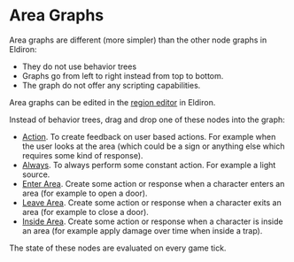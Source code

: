 # Area Graphs

Area graphs are different (more simpler) than the other node graphs in Eldiron:

* They do not use behavior trees
* Graphs go from left to right instead from top to bottom.
* The graph do not offer any scripting capabilities.

Area graphs can be edited in the [region editor](../regions_edit_areas.md) in Eldiron.

Instead of behavior trees, drag and drop one of these nodes into the graph:

* [Action](../nodes/action.md). To create feedback on user based actions. For example when the user looks at the area (which could be a sign or anything else which requires some kind of response).
* [Always](../nodes/always.md). To always perform some constant action. For example a light source.
* [Enter Area](../nodes/enter_area.md). Create some action or response when a character enters an area (for example to open a door).
* [Leave Area](../nodes/leave_area.md). Create some action or response when a character exits an area (for example to close a door).
* [Inside Area](../nodes/inside_area.md). Create some action or response when a character is inside an area (for example apply damage over time when inside a trap).

The state of these nodes are evaluated on every game tick.